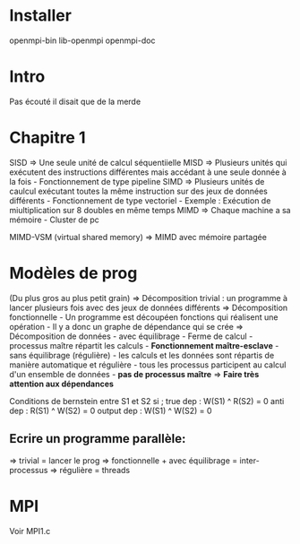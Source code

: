 # Installer 
openmpi-bin
lib-openmpi
openmpi-doc

# Intro

Pas écouté il disait que de la merde

# Chapitre 1

SISD => Une seule unité de calcul séquentiielle
MISD => Plusieurs unités qui exécutent des instructions différentes mais accédant à une seule donnée à la fois
    - Fonctionnement de type pipeline
SIMD => Plusieurs unités de caulcul exécutant toutes la même instruction sur des jeux de données différents
    - Fonctionnement de type vectoriel
        - Exemple : Exécution de miultiplication sur 8 doubles en même temps
MIMD => Chaque machine a sa mémoire
    - Cluster de pc

MIMD-VSM (virtual shared memory) => MIMD avec mémoire partagée

# Modèles de prog
(Du plus gros au plus petit grain)
=> Décomposition trivial : un programme à lancer plusieurs fois avec des jeux de données différents
=> Décomposition fonctionnelle
    - Un programme est découpéen fonctions qui réalisent une opération
    - Il y a donc un graphe de dépendance qui se crée
=> Décomposition de données
    - avec équilibrage
        - Ferme de calcul
        - processus maître répartit les calculs
        - **Fonctionnement maître-esclave**
    - sans équilibrage (régulière)
        - les calculs et les données sont répartis de manière automatique et régulière
        - tous les processus participent au calcul d'un ensemble de données
        - **pas de processus maître**
=> **Faire très attention aux dépendances**

Conditions de bernstein entre S1 et S2 si ; 
true dep   : W(S1) ^ R(S2) = 0
anti dep   : R(S1) ^ W(S2) = 0
output dep : W(S1) ^ W(S2) = 0

## Ecrire un programme parallèle:
=> trivial = lancer le prog
=> fonctionnelle + avec équilibrage = inter-processus
=> régulière = threads  

# MPI

Voir MPI1.c
